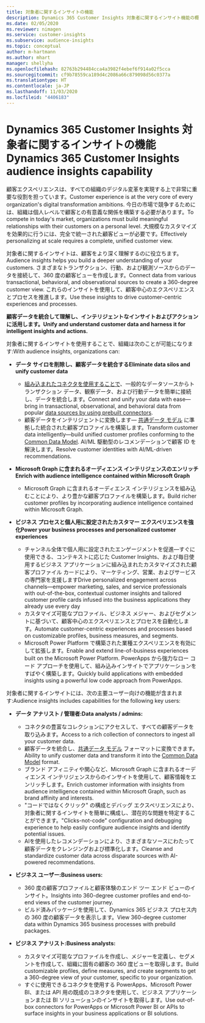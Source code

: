 ```yaml
---
title: 対象者に関するインサイトの機能
description: Dynamics 365 Customer Insights 対象者に関するインサイト機能の概要。
ms.date: 02/05/2020
ms.reviewer: nimagen
ms.service: customer-insights
ms.subservice: audience-insights
ms.topic: conceptual
author: m-hartmann
ms.author: mhart
manager: shellyha
ms.openlocfilehash: 82763b294484cca4a3982f4ebef6f914a02f5cca
ms.sourcegitcommit: cf9b78559ca189d4c2086a66c879098d56c0377a
ms.translationtype: HT
ms.contentlocale: ja-JP
ms.lasthandoff: 11/03/2020
ms.locfileid: "4406183"
---
```

# <a name="dynamics-365-customer-insights-audience-insights-capability"></a><span data-ttu-id="6e1ad-103">Dynamics 365 Customer Insights 対象者に関するインサイトの機能</span><span class="sxs-lookup"><span data-stu-id="6e1ad-103">Dynamics 365 Customer Insights audience insights capability</span></span>

<span data-ttu-id="6e1ad-104">顧客エクスペリエンスは、すべての組織のデジタル変革を実現する上で非常に重要な役割を担っています。</span><span class="sxs-lookup"><span data-stu-id="6e1ad-104">Customer experience is at the very core of every organization's digital transformation ambitions.</span></span> <span data-ttu-id="6e1ad-105">今日の市場で競争するためには、組織は個人レベルで顧客との有意義な関係を構築する必要があります。</span><span class="sxs-lookup"><span data-stu-id="6e1ad-105">To compete in today's market, organizations must build meaningful relationships with their customers on a personal level.</span></span> <span data-ttu-id="6e1ad-106">大規模なカスタマイズを効果的に行うには、完全で統一された顧客ビューが必要です。</span><span class="sxs-lookup"><span data-stu-id="6e1ad-106">Effectively personalizing at scale requires a complete, unified customer view.</span></span>

<span data-ttu-id="6e1ad-107">対象者に関するインサイトは、顧客をより深く理解するのに役立ちます。</span><span class="sxs-lookup"><span data-stu-id="6e1ad-107">Audience insights helps you build a deeper understanding of your customers.</span></span> <span data-ttu-id="6e1ad-108">さまざまなトランザクション、行動、および観測ソースからのデータを接続して、360 度の顧客ビューを作成します。</span><span class="sxs-lookup"><span data-stu-id="6e1ad-108">Connect data from various transactional, behavioral, and observational sources to create a 360-degree customer view.</span></span> <span data-ttu-id="6e1ad-109">これらのインサイトを使用して、顧客中心のエクスペリエンスとプロセスを推進します。</span><span class="sxs-lookup"><span data-stu-id="6e1ad-109">Use these insights to drive customer-centric experiences and processes.</span></span>

<span data-ttu-id="6e1ad-110">**顧客データを統合して理解し、インテリジェントなインサイトおよびアクションに活用します。**</span><span class="sxs-lookup"><span data-stu-id="6e1ad-110">**Unify and understand customer data and harness it for intelligent insights and actions.**</span></span>

<span data-ttu-id="6e1ad-111">対象者に関するインサイトを使用することで、組織は次のことが可能になります:</span><span class="sxs-lookup"><span data-stu-id="6e1ad-111">With audience insights, organizations can:</span></span>  

- <span data-ttu-id="6e1ad-112">**データ サイロを削除し、顧客データを統合する**</span><span class="sxs-lookup"><span data-stu-id="6e1ad-112">**Eliminate data silos and unify customer data**</span></span>

  - <span data-ttu-id="6e1ad-113">[組み込まれたコネクタを使用することで](data-sources.md)、一般的なデータソースからトランザクション データ、観察データ、および行動データを簡単に接続し、データを統合します。</span><span class="sxs-lookup"><span data-stu-id="6e1ad-113">Connect and unify your data with ease—bring in transactional, observational, and behavioral data from popular [data sources by using prebuilt connectors](data-sources.md).</span></span>
  - <span data-ttu-id="6e1ad-114">顧客データをインテリジェントに変換します— [共通データ モデル](https://docs.microsoft.com/common-data-model/) に準拠した統合された顧客プロファイルを構築します。</span><span class="sxs-lookup"><span data-stu-id="6e1ad-114">Transform customer data intelligently—build unified customer profiles conforming to the [Common Data Model](https://docs.microsoft.com/common-data-model/).</span></span> <span data-ttu-id="6e1ad-115">AI/ML 駆動型のレコメンデーションで顧客 ID を解決します。</span><span class="sxs-lookup"><span data-stu-id="6e1ad-115">Resolve customer identities with AI/ML-driven recommendations.</span></span>

- <span data-ttu-id="6e1ad-116">**Microsoft Graph に含まれるオーディエンス インテリジェンスのエンリッチ**</span><span class="sxs-lookup"><span data-stu-id="6e1ad-116">**Enrich with audience intelligence contained within Microsoft Graph**</span></span>

  - <span data-ttu-id="6e1ad-117">Microsoft Graph に含まれるオーディエンス インテリジェンスを組み込むことにより、より豊かな顧客プロファイルを構築します。</span><span class="sxs-lookup"><span data-stu-id="6e1ad-117">Build richer customer profiles by incorporating audience intelligence contained within Microsoft Graph.</span></span>  

- <span data-ttu-id="6e1ad-118">**ビジネス プロセスと個人用に設定されたカスタマー エクスペリエンスを強化**</span><span class="sxs-lookup"><span data-stu-id="6e1ad-118">**Power your business processes and personalized customer experiences**</span></span>

  - <span data-ttu-id="6e1ad-119">チャンネル全体で個人用に設定されたエンゲージメントを促進—すぐに使用できる、コンテキストに応じた Customer Insights、および毎日使用するビジネス アプリケーションに組み込まれたカスタマイズされた顧客プロファイル カードにより、マーケティング、営業、およびサービスの専門家を支援します</span><span class="sxs-lookup"><span data-stu-id="6e1ad-119">Drive personalized engagement across channels—empower marketing, sales, and service professionals with out-of-the-box, contextual customer insights and tailored customer profile cards infused into the business applications they already use every day</span></span>
  - <span data-ttu-id="6e1ad-120">カスタマイズ可能なプロファイル、ビジネス メジャー、およびセグメントに基づいて、顧客中心のエクスペリエンスとプロセスを自動化します。</span><span class="sxs-lookup"><span data-stu-id="6e1ad-120">Automate customer-centric experiences and processes based on customizable profiles, business measures, and segments.</span></span>
  - <span data-ttu-id="6e1ad-121">Microsoft Power Platform で構築された業種エクスペリエンスを有効にして拡張します。</span><span class="sxs-lookup"><span data-stu-id="6e1ad-121">Enable and extend line-of-business experiences built on the Microsoft Power Platform.</span></span> <span data-ttu-id="6e1ad-122">PowerApps から強力なロー コード アプローチを使用して、組み込みインサイトでアプリケーションをすばやく構築します。</span><span class="sxs-lookup"><span data-stu-id="6e1ad-122">Quickly build applications with embedded insights using a powerful low code approach from PowerApps.</span></span>  

<span data-ttu-id="6e1ad-123">対象者に関するインサイトには、次の主要ユーザー向けの機能が含まれます:</span><span class="sxs-lookup"><span data-stu-id="6e1ad-123">Audience insights includes capabilities for the following key users:</span></span>

- <span data-ttu-id="6e1ad-124">**データ アナリスト / 管理者:**</span><span class="sxs-lookup"><span data-stu-id="6e1ad-124">**Data analysts / admins:**</span></span>

  - <span data-ttu-id="6e1ad-125">コネクタの豊富なコレクションにアクセスして、すべての顧客データを取り込みます。</span><span class="sxs-lookup"><span data-stu-id="6e1ad-125">Access to a rich collection of connectors to ingest all your customer data.</span></span>
  - <span data-ttu-id="6e1ad-126">顧客データを統合し、[共通データ モデル](https://docs.microsoft.com/common-data-model/) フォーマットに変換できます。</span><span class="sxs-lookup"><span data-stu-id="6e1ad-126">Ability to unify customer data and transform it into the [Common Data Model](https://docs.microsoft.com/common-data-model/) format.</span></span>
  - <span data-ttu-id="6e1ad-127">ブランド アフィニティや関心など、Microsoft Graph に含まれるオーディエンス インテリジェンスからのインサイトを使用して、顧客情報をエンリッチします。</span><span class="sxs-lookup"><span data-stu-id="6e1ad-127">Enrich customer information with insights from audience intelligence contained within Microsoft Graph, such as brand affinity and interests.</span></span>
  - <span data-ttu-id="6e1ad-128">"コードではなくクリック" の構成とデバッグ エクスペリエンスにより、対象者に関するインサイトを簡単に構成し、潜在的な問題を特定することができます。</span><span class="sxs-lookup"><span data-stu-id="6e1ad-128">"Clicks-not-code" configuration and debugging experience to help easily configure audience insights and identify potential issues.</span></span>
  - <span data-ttu-id="6e1ad-129">AIを使用したレコメンデーションにより、さまざまなソースにわたって顧客データをクレンジングおよび標準化します。</span><span class="sxs-lookup"><span data-stu-id="6e1ad-129">Cleanse and standardize customer data across disparate sources with AI-powered recommendations.</span></span>  

- <span data-ttu-id="6e1ad-130">**ビジネス ユーザー:**</span><span class="sxs-lookup"><span data-stu-id="6e1ad-130">**Business users:**</span></span>

  - <span data-ttu-id="6e1ad-131">360 度の顧客プロファイルと顧客体験のエンド ツー エンド ビューのインサイト。</span><span class="sxs-lookup"><span data-stu-id="6e1ad-131">Insights into 360-degree customer profiles and end-to-end views of the customer journey.</span></span>
  - <span data-ttu-id="6e1ad-132">ビルド済みパッケージを使用して、Dynamics 365 ビジネス プロセス内の 360 度の顧客データを表示します。</span><span class="sxs-lookup"><span data-stu-id="6e1ad-132">View 360-degree customer data within Dynamics 365 business processes with prebuild packages.</span></span>

- <span data-ttu-id="6e1ad-133">**ビジネス アナリスト:**</span><span class="sxs-lookup"><span data-stu-id="6e1ad-133">**Business analysts:**</span></span>

  - <span data-ttu-id="6e1ad-134">カスタマイズ可能なプロファイルを作成し、メジャーを定義し、セグメントを作成して、組織に固有の顧客の 360 度ビューを取得します。</span><span class="sxs-lookup"><span data-stu-id="6e1ad-134">Build customizable profiles, define measures, and create segments to get a 360-degree view of your customer, specific to your organization.</span></span>  
  - <span data-ttu-id="6e1ad-135">すぐに使用できるコネクタを使用する PowerApps、Microsoft Power BI、または API 用の既成のコネクタを使用して、ビジネス アプリケーションまたは BI ソリューションのインサイトを取得します。</span><span class="sxs-lookup"><span data-stu-id="6e1ad-135">Use out-of-box connectors for PowerApps or Microsoft Power BI or APIs to surface insights in your business applications or BI solutions.</span></span>  
